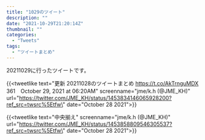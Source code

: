 ```yaml
---
title: "1029のツイート"
description: ""
date: "2021-10-29T21:20:14Z"
thumbnail: ""
categories:
  - "Tweets"
tags:
  - "ツイートまとめ"
---
```

20211029に行ったツイートです。
<!--more-->
{{<tweetlike text=\"更新 20211028のツイートまとめ https://t.co/AkTrnguMDX 361　October 29, 2021 at 06:20AM\" screenname=\"jme/k.h (@JME_KH)\" url=\"https://twitter.com/JME_KH/status/1453834146065928200?ref_src=twsrc%5Etfw\" date=\"October 28 2021\">}}

{{<tweetlike text=\"中央揃え\" screenname=\"jme/k.h (@JME_KH)\" url=\"https://twitter.com/JME_KH/status/1453858809546305537?ref_src=twsrc%5Etfw\" date=\"October 28 2021\">}}

